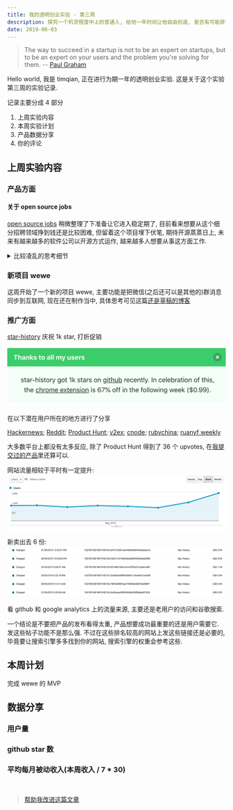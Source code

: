 ```yaml
---
title: 我的透明创业实验 - 第三周
description: 探究一个机灵程度中上的普通人, 给他一年时间让他自由创造, 是否有可能获得1000美元每月的被动收入. 
date: 2019-06-03
---
```


> The way to succeed in a startup is not to be an expert on startups, but to be an expert on your users and the problem you're solving for them. -- [Paul Graham](http://www.paulgraham.com/before.html)

Hello world, 我是 timqian, 正在进行为期一年的透明创业实验. 这是关于这个实验第三周的实验记录.

记录主要分成 4 部分
1. 上周实验内容
2. 本周实验计划
3. 产品数据分享
4. 你的评论

## 上周实验内容

### 产品方面

#### 关于 open source jobs

[open source jobs](https://github.com/t9tio/open-source-jobs) 稍微整理了下准备让它进入稳定期了, 目前看来想要从这个细分招聘领域挣到钱还是比较困难, 但留着这个项目埋下伏笔, 期待开源蒸蒸日上, 未来有越来越多的软件公司以开源方式运作, 越来越多人想要从事这方面工作. 

<details>
<summary>比较凌乱的思考细节</summary>
open-source-jobs 是开始实验的这几周所花时间最多的项目, 它的起源是大概一两个月之前收集了一张 *在招聘工程师的开源项目列表*. 意外在 [Reddit]() 得到了很多认同, 然后又看到一些小众招聘网站做的不错, 什么[瑞士码农招聘(链接找不到了)]() 之类, 做的还可以. 
我就在想, open-source-jobs 这个细分找工作市场, 总归比*瑞士码农招聘* 稍微更大众一些, 于是就想着做一个类似网站, 希望有许多人注册, 比较大的访问量. 然后那些开源组织就会想要来投放招聘广告.
于是投入了应该有 3 周时间, 做了网站. 然后还做一个 [help-wanted](https://oo.t9t.io/help-wanted) 板块, 收集 github 上 "help-wanted" tagged issue. 想着可以引流. 但是其实这个需求不是那么足, 起不到引流的作用, 反而让我不能再把这个项目称做 open-source-jobs, 换成了一个拗口, 并且不太容易通过搜索引擎搜到的名字: "open-opptunities".
所以最后我决定, 把 open-source-jobs 又改回了这个名字, 一会儿准备把 readme 也变回最初的模样: 直接列出提供工作机会的开源项目. 以最直接的方式提供用户价值. 

最后, 也发现了有人在[做类似的工作](https://www.fossjobs.net/) 已经做了有段时间, 一直只是一个未能盈利的 side project, 间接表明这个市场目前想挣到钱还是比较困难.

- 访问量不是一蹴而就的, 要有耐心
- brand 是很重要的, 从 open-source-jobs 改名为 open-opptunities, 就少了一个很重要的流量渠道: 搜索引擎, 原来 open source jobs 一下子就可以搜到, 现在搜 open opptunities, 这个词太大众了, 翻几页也找不到你的项目

</details>

### 新项目 wewe

这周开始了一个新的项目 wewe, 主要功能是把微信(之后还可以是其他的)群消息同步到互联网, 现在还在制作当中, 具体思考可见这篇[还是草稿的博客](/drafts/wewe)

### 推广方面

[star-history](https://star-history.t9t.io) 庆祝 1k star, 打折促销

![](https://raw.githubusercontent.com/timqian/images/master/Screen%20Shot%202019-06-03%20at%203.01.25%20PM.png)

在以下潜在用户所在的地方进行了分享

[Hackernews](https://news.ycombinator.com/item?id=20020249); [Reddit](https://www.reddit.com/r/programming/comments/btjag9/starhistory_the_missing_star_history_graph_of/); [Product Hunt](https://www.producthunt.com/posts/star-history); [v2ex](https://www.v2ex.com/t/568062); [cnode](https://cnodejs.org/topic/5ceb95f54036f24194cf6e8e); [rubychina](https://ruby-china.org/topics/38574); [ruanyf weekly](https://github.com/ruanyf/weekly/issues/589)

大多数平台上都没有太多反应, 除了 Product Hunt 得到了 36 个 upvotes, 在[我提交过的产品](https://www.producthunt.com/@tim_qian/submitted)里还算可以.

网站流量相较于平时有一定提升:
![](https://raw.githubusercontent.com/timqian/images/master/Screen%20Shot%202019-06-03%20at%202.30.52%20PM.png)

新卖出去 6 份:
![](https://raw.githubusercontent.com/timqian/images/master/Screen%20Shot%202019-06-03%20at%2010.23.55%20AM.png)

看 github 和 google analytics 上的流量来源, 主要还是老用户的访问和谷歌搜索. 

一个结论是不要把产品的发布看得太重, 产品想要成功最重要的还是用户需要它. 发这些帖子功能不是那么强. 不过在这些排名较高的网站上发这些链接还是必要的, 毕竟要让搜索引擎多多找到你的网站, 搜索引擎的权重会参考这些. 

## 本周计划

完成 wewe 的 MVP

## 数据分享

### 用户量
<canvas id="userChart"></canvas>

### github star 数
<canvas id="starChart"></canvas>

### 平均每月被动收入(本周收入 / 7 * 30)
<canvas id="incomeChart"></canvas>

<br/>

> [帮助我改进这篇文章](https://github.com/t9tio/blog/blob/master/source/_posts/t9t-week3.md)

<script src="https://cdn.jsdelivr.net/npm/chart.js@2.8.0"></script>

<script>
var chartColors = {
	red: 'rgb(255, 99, 132)',
	orange: 'rgb(255, 159, 64)',
	yellow: 'rgb(255, 205, 86)',
	green: 'rgb(75, 192, 192)',
	blue: 'rgb(54, 162, 235)',
	purple: 'rgb(153, 102, 255)',
	grey: 'rgb(201, 203, 207)'
};
var userCtx = document.getElementById('userChart').getContext('2d');
var starCtx = document.getElementById('starChart').getContext('2d');
var incomeCtx = document.getElementById('incomeChart').getContext('2d');

new Chart(userCtx, {
    type: 'line',
    data: {
        labels: ['week 1', 'week 2', 'week 3'],
        datasets: [{
            label: 'open source jobs',
            backgroundColor: chartColors.red,
            borderColor: chartColors.red,
            fill: false,
            data: [39, 60, 62]
        },{
            label: 'tomato-pie',
            backgroundColor: chartColors.orange,
            borderColor: chartColors.orange,
            fill: false,
            data: [653, 673, 722]
        },{
            label: 'star-history 插件',
            backgroundColor: chartColors.green, 
            borderColor: chartColors.green,
            fill: false,
            data: [21, 21, 28]
        }]
    },
});

new Chart(starCtx, {
    type: 'line',
    data: {
        labels: ['week 1', 'week 2', 'week 3'],
        datasets: [{
            label: 'open source jobs',
            backgroundColor: chartColors.red,
            borderColor: chartColors.red,
            fill: false,
            data: [731, 764, 763]
        },{
            label: 'tomato-pie',
            backgroundColor: chartColors.orange,
            borderColor: chartColors.orange,
            fill: false,
            data: [107, 113, 117]
        },{
            label: 'star-history 插件',
            backgroundColor: chartColors.green, 
            borderColor: chartColors.green,
            fill: false,
            data: [921, 998, 1110]
        }]
    },
});

new Chart(incomeCtx, {
    type: 'line',
    data: {
        labels: ['week 1', 'week 2', 'week 3'],
        datasets: [{
            label: 'open opptunities',
            backgroundColor: chartColors.red,
            borderColor: chartColors.red,
            fill: false,
            data: [0, 0, 0]
        },{
            label: 'tomato-pie',
            backgroundColor: chartColors.orange,
            borderColor: chartColors.orange,
            fill: false,
            data: [0, 0, 0]
        },{
            label: 'star-history 插件',
            backgroundColor: chartColors.green, 
            borderColor: chartColors.green,
            fill: false,
            data: [0.69, 0, 5.88]
        }]
    },
});

</script>